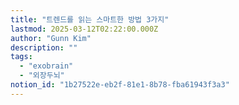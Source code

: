```yaml
---
title: "트렌드를 읽는 스마트한 방법 3가지"
lastmod: 2025-03-12T02:22:00.000Z
author: "Gunn Kim"
description: ""
tags:
  - "exobrain"
  - "외장두뇌"
notion_id: "1b27522e-eb2f-81e1-8b78-fba61943f3a3"
---
```




